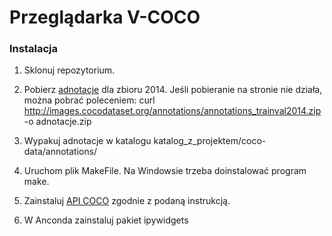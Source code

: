 # Przeglądarka V-COCO


### Instalacja
1. Sklonuj repozytorium.

2. Pobierz <a href=[http://mscoco.org](https://cocodataset.org/#download)/>adnotacje</a> dla zbioru 2014. Jeśli pobieranie na stronie nie działa, można pobrać poleceniem:
curl http://images.cocodataset.org/annotations/annotations_trainval2014.zip -o adnotacje.zip

3. Wypakuj adnotacje w katalogu katalog_z_projektem/coco-data/annotations/

3. Uruchom plik MakeFile. Na Windowsie trzeba doinstalować program make.
    
4. Zainstaluj <a href=https://github.com/philferriere/cocoapi/>API COCO</a> zgodnie z podaną instrukcją.

5. W Anconda zainstaluj pakiet ipywidgets

